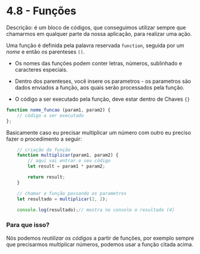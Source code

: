 # 4.8 - Funções

Descrição: é um bloco de códigos, que conseguimos utilizar sempre que chamarmos em qualquer parte da nossa aplicação, para realizar uma ação.

Uma função é definida pela palavra reservada `function`, seguida por um *nome* e então os parenteses `()`.

- Os nomes das funções podem conter letras, números, sublinhado e caracteres especiais.

- Dentro dos parenteses, você insere os parametros - os parametros são dados enviados a função, aos quais serão processados pela função.

- O código a ser executado pela função, deve estar dentro de Chaves `{}`

```javascript
function nome_funcao (param1, param2) {
    // código a ser executado
};
```

Basicamente caso eu precisar multiplicar um número com outro eu preciso fazer o procedimento a seguir:

```javascript
    // criação da função
    function multiplicar(param1, param2) { 
        // aqui vai entrar o seu código
        let result = param1 * param2;

        return result;
    }

    // chamar a função passando os parametros
    let resultado = multiplicar(2, 2);

    console.log(resultado);// mostra no console o resultado (4)
```

### Para que isso?

Nós podemos *reutilizar os códigos* a partir de funções, por exemplo sempre que precisarmos multiplicar números, podemos usar a função citada acima.